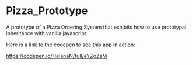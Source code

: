 # Pizza_Prototype
A prototype of a Pizza Ordering System that exhibits how to use prototypal inheritance with vanilla javascript

Here is a link to the codepen to see this app in action:

https://codepen.io/HelanaN/full/eYZoZaM
